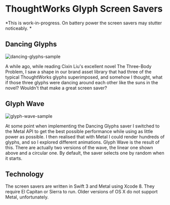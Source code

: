 # ThoughtWorks Glyph Screen Savers

*This is work-in-progress. On battery power the screen savers may stutter noticeably. *


## Dancing Glyphs

![dancing-glyphs-sample](https://cloud.githubusercontent.com/assets/954026/17986355/81cb49ce-6b1a-11e6-9ca7-14204b725a2c.gif)

A while ago, while reading Cixin Liu's excellent novel The Three-Body Problem, I saw a shape in our brand asset library that had three of the typical ThoughtWorks glyphs superimposed, and somehow I thought, what if those three glyphs were dancing around each other like the suns in the novel? Wouldn't that make a great screen saver? 


## Glyph Wave

![glyph-wave-sample](https://cloud.githubusercontent.com/assets/954026/19091623/aa2b4db4-8a83-11e6-81e8-d356d4b09305.gif)

At some point when implementing the Dancing Glyphs saver I switched to the Metal API to get the best possible performance while using as little power as possible. I then realised that with Metal I could render hundreds of glyphs, and so I explored different animations. Glyph Wave is the result of this. There are actually two versions of the wave, the linear one shown above and a circular one. By default, the saver selects one by random when it starts.


## Technology

The screen savers are written in Swift 3 and Metal using Xcode 8. They require El Capitan or Sierra to run. Older versions of OS X do not support Metal, unfortunately.

